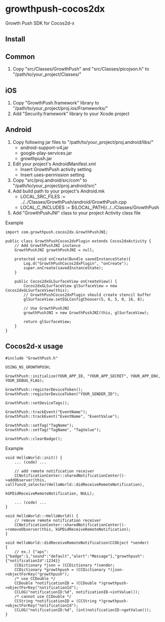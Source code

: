 growthpush-cocos2dx
===================

Growth Push SDK for Cocos2d-x

Install
----------------
Common
----------------
1. Copy "src/Classes/GrowthPush" and "src/Classes/picojson.h" to "/path/to/your_project/Classes/"

iOS
----------------
1. Copy "GrowthPush.framework" library to "/path/to/your_project/proj.ios/Frameworks/"
2. Add "Security.framework" library to your Xcode project

Android
----------------
1. Copy following jar files to "/path/to/your_project/proj.android/libs/"
      * android-support-v4.jar
      * google-play-services.jar
      * growthpush.jar
2. Edit your project's AndroidManifest.xml
      * Insert GrowthPush activity setting
      * Insert uses-permission setting
3. Copy "src/proj.android/src/com" to "/path/to/your_project/proj.android/src"
4. Add build path to your project's Android.mk
      * LOCAL_SRC_FILES := ../../Classes/GrowthPush/android/GrowthPush.cpp
      * LOCAL_C_INCLUDES := $(LOCAL_PATH)/../../Classes/GrowthPush
5. Add "GrowthPushJNI" class to your project Activity class file

Example

```
import com.growthpush.cocos2dx.GrowthPushJNI;

public class GrowthPushCocos2dxPlugin extends Cocos2dxActivity {
    // Add GrowthPushJNI instance
    GrowthPushJNI growthPushJNI = null;
    
    protected void onCreate(Bundle savedInstanceState){
        Log.d("GrowthPushCocos2dxPlugin", "onCreate");
		super.onCreate(savedInstanceState);
    }
    
    public Cocos2dxGLSurfaceView onCreateView() {
    	Cocos2dxGLSurfaceView glSurfaceView = new Cocos2dxGLSurfaceView(this);
    	// GrowthPushCocos2dxPlugin should create stencil buffer
    	glSurfaceView.setEGLConfigChooser(5, 6, 5, 0, 16, 8);
    	
    	// Use GrowthPushJNI
        growthPushJNI = new GrowthPushJNI(this, glSurfaceView);
        
    	return glSurfaceView;
    }
}
```

Cocos2d-x usage
----------------

```
#include "GrowthPush.h"

USING_NS_GROWTHPUSH;

GrowthPush::initialize(YOUR_APP_ID, "YOUR_APP_SECRET", YOUR_APP_ENV, YOUR_DEBUG_FLAG);

GrowthPush::registerDeviceToken();
GrowthPush::registerDeviceToken("YOUR_SENDER_ID");

GrowthPush::setDeviceTags();

GrowthPush::trackEvent("EventName");
GrowthPush::trackEvent("EventName", "EventValue");

GrowthPush::setTag("TagName");
GrowthPush::setTag("TagName", "TagValue");

GrowthPush::clearBadge();
```

Example

```
void HelloWorld::init() {
    ... (code) ...
    
    // add remote notification receiver
    CCNotificationCenter::sharedNotificationCenter()->addObserver(this, callfuncO_selector(HelloWorld::didReceiveRemoteNotification),
                                                                  kGPDidReceiveRemoteNotification, NULL);

    ... (code) ...
}

void HelloWorld::~HelloWorld() {
    // remove remote notification receiver
    CCNotificationCenter::sharedNotificationCenter()->removeObserver(this, kGPDidReceiveRemoteNotification);
}

void HelloWorld::didReceiveRemoteNotification(CCObject *sender)
{
    // ex.) {"aps":{"badge":1,"sound":"default","alert":"Message"},"growthpush":{"notificationId":1234}}
    CCDictionary *json = (CCDictionary *)sender;
    CCDictionary *growthpush = (CCDictionary *)json->objectForKey("growthpush");
    /* use CCDouble */
    CCDouble *notificationID = (CCDouble *)growthpush->objectForKey("notificationId");
    CCLOG("notificationID:%d", notificationID->intValue());
    /* cannot use CCDouble */
    CCString *notificationID = (CCString *)growthpush->objectForKey("notificationId");
    CCLOG("notificationID:%d", (int)notificationID->getValue());
}

```
